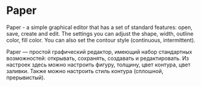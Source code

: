 # Paper

Paper - a simple graphical editor that has a set of standard features: open, save, create and edit. The settings you can adjust the shape, width, outline color, fill color. You can also set the contour style (continuous, intermittent).

Paper — простой графический редактор, имеющий набор стандартных возможностей: открывать, сохранять, создавать и редактировать. Из настроек здесь можно настроить фигуру, толщину, цвет контура, цвет заливки. Также можно настроить стиль контура (сплошной, прерывистый).
